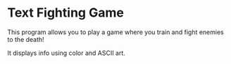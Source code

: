 # Text Fighting Game

This program allows you to play a game where you train and fight enemies to the death!

It displays info using color and ASCII art.
